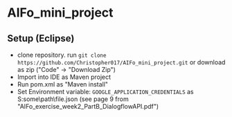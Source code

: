 # AIFo_mini_project

## Setup (Eclipse)
* clone repository. run `git clone https://github.com/Christopher017/AIFo_mini_project.git` or download as zip ("Code" -> "Download Zip")
* Import into IDE as Maven project
* Run pom.xml as "Maven install"
* Set Environment variable: `GOOGLE_APPLICATION_CREDENTIALS` as S:some\path\file.json (see page 9 from "AIFo_exercise_week2_PartB_DialogflowAPI.pdf")
